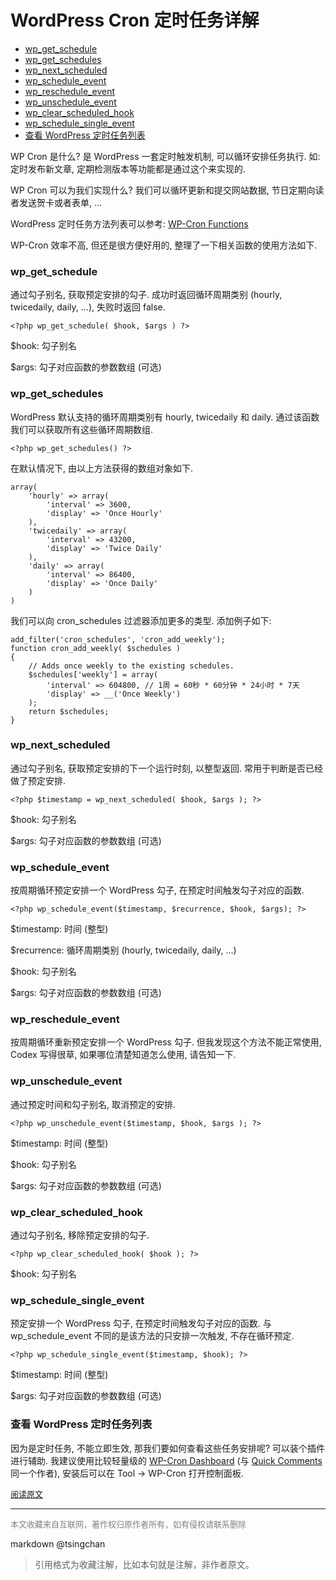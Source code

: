 WordPress Cron 定时任务详解
================================


- [wp\_get\_schedule](#wp\_get\_schedule)
- [wp\_get\_schedules](#wp\_get\_schedules)
- [wp\_next\_scheduled](#wp\_next\_scheduled)
- [wp\_schedule\_event](#wp\_schedule\_event)
- [wp\_reschedule\_event](#wp\_reschedule\_event)
- [wp\_unschedule\_event](#wp\_unschedule\_event)
- [wp\_clear\_scheduled\_hook](#wp\_clear\_scheduled\_hook)
- [wp\_schedule\_single\_event](#wp\_schedule\_single\_event)
- [查看 WordPress 定时任务列表](#查看-wordpress-定时任务列表)


WP Cron 是什么? 是 WordPress 一套定时触发机制, 可以循环安排任务执行. 如: 定时发布新文章, 定期检测版本等功能都是通过这个来实现的.

WP Cron 可以为我们实现什么? 我们可以循环更新和提交网站数据, 节日定期向读者发送贺卡或者表单, …

WordPress 定时任务方法列表可以参考: [WP-Cron Functions](http://codex.wordpress.org/Category:WP-Cron_Functions)  

WP-Cron 效率不高, 但还是很方便好用的, 整理了一下相关函数的使用方法如下.

### wp\_get\_schedule

通过勾子别名, 获取预定安排的勾子. 成功时返回循环周期类别 (hourly, twicedaily, daily, …), 失败时返回 false.

```
<?php wp_get_schedule( $hook, $args ) ?>
```

$hook: 勾子别名

$args: 勾子对应函数的参数数组 (可选)

### wp\_get\_schedules

WordPress 默认支持的循环周期类别有 hourly, twicedaily 和 daily. 通过该函数我们可以获取所有这些循环周期数组.

```
<?php wp_get_schedules() ?>
```

在默认情况下, 由以上方法获得的数组对象如下.

```
array(
	'hourly' => array(
		'interval' => 3600,
		'display' => 'Once Hourly'
	),
	'twicedaily' => array(
		'interval' => 43200,
		'display' => 'Twice Daily'
	),
	'daily' => array(
		'interval' => 86400,
		'display' => 'Once Daily'
	)
)
```

我们可以向 cron\_schedules 过滤器添加更多的类型. 添加例子如下:

```
add_filter('cron_schedules', 'cron_add_weekly'); 
function cron_add_weekly( $schedules )
{
	// Adds once weekly to the existing schedules.
	$schedules['weekly'] = array(
		'interval' => 604800, // 1周 = 60秒 * 60分钟 * 24小时 * 7天
		'display' => __('Once Weekly')
	);
	return $schedules;
}
```

### wp\_next\_scheduled

通过勾子别名, 获取预定安排的下一个运行时刻, 以整型返回. 常用于判断是否已经做了预定安排.

```
<?php $timestamp = wp_next_scheduled( $hook, $args ); ?>
```

$hook: 勾子别名

$args: 勾子对应函数的参数数组 (可选)

### wp\_schedule\_event

按周期循环预定安排一个 WordPress 勾子, 在预定时间触发勾子对应的函数.

```
<?php wp_schedule_event($timestamp, $recurrence, $hook, $args); ?>
```

$timestamp: 时间 (整型)

$recurrence: 循环周期类别 (hourly, twicedaily, daily, …)

$hook: 勾子别名

$args: 勾子对应函数的参数数组 (可选)

### wp\_reschedule\_event

按周期循环重新预定安排一个 WordPress 勾子. 但我发现这个方法不能正常使用, Codex 写得很草, 如果哪位清楚知道怎么使用, 请告知一下.

### wp\_unschedule\_event

通过预定时间和勾子别名, 取消预定的安排.

```
<?php wp_unschedule_event($timestamp, $hook, $args ); ?>
```

$timestamp: 时间 (整型)

$hook: 勾子别名

$args: 勾子对应函数的参数数组 (可选)

### wp\_clear\_scheduled\_hook

通过勾子别名, 移除预定安排的勾子.

```
<?php wp_clear_scheduled_hook( $hook ); ?>
```

$hook: 勾子别名

### wp\_schedule\_single\_event

预定安排一个 WordPress 勾子, 在预定时间触发勾子对应的函数. 与 wp\_schedule\_event 不同的是该方法的只安排一次触发, 不存在循环预定.

```
<?php wp_schedule_single_event($timestamp, $hook); ?>
```

$timestamp: 时间 (整型)

$args: 勾子对应函数的参数数组 (可选)

### 查看 WordPress 定时任务列表

因为是定时任务, 不能立即生效, 那我们要如何查看这些任务安排呢? 可以装个插件进行辅助. 我建议使用比较轻量级的 [WP-Cron Dashboard](http://wordpress.org/extend/plugins/wp-cron-dashboard/) (与 [Quick Comments](http://www.neoease.com/quick-comments/) 同一个作者), 安装后可以在 Tool -> WP-Cron 打开控制面板.


<font size=2 color=grey>[阅读原文](https://shipengliang.com/software-exp/wordpress-cron-定时任务详解.html)</font>


----
<font size=2 color='grey'>本文收藏来自互联网，著作权归原作者所有，如有侵权请联系删除</font>

markdown @tsingchan 

> 引用格式为收藏注解，比如本句就是注解，非作者原文。
